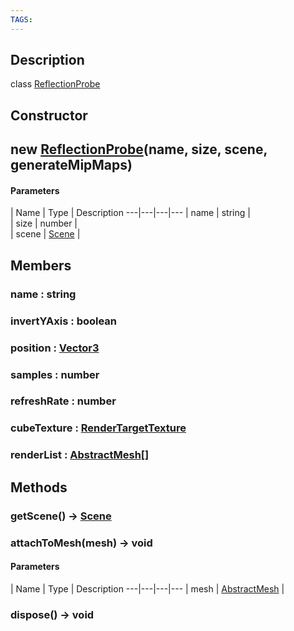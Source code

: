 ```yaml
---
TAGS:
---
```

## Description

class [ReflectionProbe](/classes/3.0/ReflectionProbe)



## Constructor

## new [ReflectionProbe](/classes/3.0/ReflectionProbe)(name, size, scene, generateMipMaps)



#### Parameters
 | Name | Type | Description
---|---|---|---
 | name | string |    
 | size | number |    
 | scene | [Scene](/classes/3.0/Scene) |    
## Members

### name : string



### invertYAxis : boolean



### position : [Vector3](/classes/3.0/Vector3)



### samples : number



### refreshRate : number



### cubeTexture : [RenderTargetTexture](/classes/3.0/RenderTargetTexture)



### renderList : [AbstractMesh](/classes/3.0/AbstractMesh)[]



## Methods

### getScene() &rarr; [Scene](/classes/3.0/Scene)


### attachToMesh(mesh) &rarr; void



#### Parameters
 | Name | Type | Description
---|---|---|---
 | mesh | [AbstractMesh](/classes/3.0/AbstractMesh) |    

### dispose() &rarr; void


